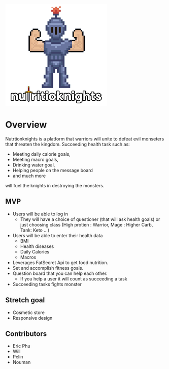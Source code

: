 

![](img/logobetter.png)

# Overview

Nutrtionknights is a platform that warriors will unite to defeat evil monseters that threaten the kingdom.
Succeeding health task such as: 
- Meeting daily calorie goals, 
- Meeting macro goals, 
- Drinking water goal, 
- Helping people on the message board
- and much more

will fuel the knights in destroying the monsters.

## MVP

- Users will be able to log in
  - They will have a choice of questioner (that will ask health goals) or just choosing class (High protien : Warrior, Mage : Higher Carb, Tank: Keto ...)
- Users will be able to enter their health data
  - BMI
  - Health diseases
  - Daily Calories
  - Macros
- Leverages FatSecret Api to get food nutrition.
- Set and accomplish fitness goals.
- Question board that you can help each other.
  - If you help a user it will count as succeeding a task
- Succeeding tasks fights monster

## Stretch goal
- Cosmetic store
- Responsive design

## Contributors
- Eric Phu
- Will
- Pelin
- Nouman

